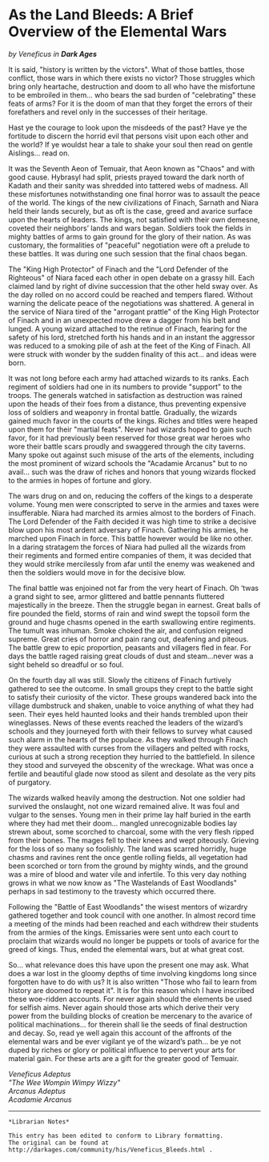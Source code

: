 # As the Land Bleeds: A Brief Overview of the Elemental Wars 

_by Veneficus in_ ___Dark Ages___

It is said, "history is written by the victors". What of those battles, those conflict, those wars in which there exists no victor? Those struggles which bring only heartache, destruction and doom to all who have the misfortune to be embroiled in them... who bears the sad burden of "celebrating" these feats of arms? For it is the doom of man that they forget the errors of their forefathers and revel only in the successes of their heritage.

Hast ye the courage to look upon the misdeeds of the past? Have ye the fortitude to discern the horrid evil that persons visit upon each other and the world? If ye wouldst hear a tale to shake your soul then read on gentle Aislings... read on.

It was the Seventh Aeon of Temuair, that Aeon known as "Chaos" and with good cause. Hybrasyl had split, priests prayed toward the dark north of Kadath and their sanity was shredded into tattered webs of madness. All these misfortunes notwithstanding one final horror was to assault the peace of the world. The kings of the new civilizations of Finach, Sarnath and Niara held their lands securely, but as oft is the case, greed and avarice surface upon the hearts of leaders. The kings, not satisfied with their own demesne, coveted their neighbors’ lands and wars began. Soldiers took the fields in mighty battles of arms to gain ground for the glory of their nation. As was customary, the formalities of "peaceful" negotiation were oft a prelude to these battles. It was during one such session that the final chaos began.

The "King High Protector" of Finach and the "Lord Defender of the Righteous" of Niara faced each other in open debate on a grassy hill. Each claimed land by right of divine succession that the other held sway over. As the day rolled on no accord could be reached and tempers flared. Without warning the delicate peace of the negotiations was shattered. A general in the service of Niara tired of the "arrogant prattle" of the King High Protector of Finach and in an unexpected move drew a dagger from his belt and lunged. A young wizard attached to the retinue of Finach, fearing for the safety of his lord, stretched forth his hands and in an instant the aggressor was reduced to a smoking pile of ash at the feet of the King of Finach. All were struck with wonder by the sudden finality of this act... and ideas were born.

It was not long before each army had attached wizards to its ranks. Each regiment of soldiers had one in its numbers to provide "support" to the troops. The generals watched in satisfaction as destruction was rained upon the heads of their foes from a distance, thus preventing expensive loss of soldiers and weaponry in frontal battle. Gradually, the wizards gained much favor in the courts of the kings. Riches and titles were heaped upon them for their "martial feats". Never had wizards hoped to gain such favor, for it had previously been reserved for those great war heroes who wore their battle scars proudly and swaggered through the city taverns. Many spoke out against such misuse of the arts of the elements, including the most prominent of wizard schools the "Acadamie Arcanus" but to no avail... such was the draw of riches and honors that young wizards flocked to the armies in hopes of fortune and glory.

The wars drug on and on, reducing the coffers of the kings to a desperate volume. Young men were conscripted to serve in the armies and taxes were insufferable. Niara had marched its armies almost to the borders of Finach. The Lord Defender of the Faith decided it was high time to strike a decisive blow upon his most ardent adversary of Finach. Gathering his armies, he marched upon Finach in force. This battle however would be like no other. In a daring stratagem the forces of Niara had pulled all the wizards from their regiments and formed entire companies of them, it was decided that they would strike mercilessly from afar until the enemy was weakened and then the soldiers would move in for the decisive blow.

The final battle was enjoined not far from the very heart of Finach. Oh ‘twas a grand sight to see, armor glittered and battle pennants fluttered majestically in the breeze. Then the struggle began in earnest. Great balls of fire pounded the field, storms of rain and wind swept the topsoil form the ground and huge chasms opened in the earth swallowing entire regiments. The tumult was inhuman. Smoke choked the air, and confusion reigned supreme. Great cries of horror and pain rang out, deafening and piteous. The battle grew to epic proportion, peasants and villagers fled in fear. For days the battle raged raising great clouds of dust and steam...never was a sight beheld so dreadful or so foul.

On the fourth day all was still. Slowly the citizens of Finach furtively gathered to see the outcome. In small groups they crept to the battle sight to satisfy their curiosity of the victor. These groups wandered back into the village dumbstruck and shaken, unable to voice anything of what they had seen. Their eyes held haunted looks and their hands trembled upon their wineglasses. News of these events reached the leaders of the wizard’s schools and they journeyed forth with their fellows to survey what caused such alarm in the hearts of the populace. As they walked through Finach they were assaulted with curses from the villagers and pelted with rocks, curious at such a strong reception they hurried to the battlefield. In silence they stood and surveyed the obscenity of the wreckage. What was once a fertile and beautiful glade now stood as silent and desolate as the very pits of purgatory. 

The wizards walked heavily among the destruction. Not one soldier had survived the onslaught, not one wizard remained alive. It was foul and vulgar to the senses. Young men in their prime lay half buried in the earth where they had met their doom... mangled unrecognizable bodies lay strewn about, some scorched to charcoal, some with the very flesh ripped from their bones. The mages fell to their knees and wept piteously. Grieving for the loss of so many so foolishly. The land was scarred horridly, huge chasms and ravines rent the once gentle rolling fields, all vegetation had been scorched or torn from the ground by mighty winds, and the ground was a mire of blood and water vile and infertile. To this very day nothing grows in what we now know as "The Wastelands of East Woodlands" perhaps in sad testimony to the travesty which occurred there.

Following the "Battle of East Woodlands" the wisest mentors of wizardry gathered together and took council with one another. In almost record time a meeting of the minds had been reached and each withdrew their students from the armies of the kings. Emissaries were sent unto each court to proclaim that wizards would no longer be puppets or tools of avarice for the greed of kings. Thus, ended the elemental wars, but at what great cost.

So... what relevance does this have upon the present one may ask. What does a war lost in the gloomy depths of time involving kingdoms long since forgotten have to do with us? It is also written "Those who fail to learn from history are doomed to repeat it". It is for this reason which I have inscribed these woe-ridden accounts. For never again should the elements be used for selfish aims. Never again should those arts which derive their very power from the building blocks of creation be mercenary to the avarice of political machinations... for therein shall lie the seeds of final destruction and decay. So, read ye well again this account of the affronts of the elemental wars and be ever vigilant ye of the wizard’s path... be ye not duped by riches or glory or political influence to pervert your arts for material gain. For these arts are a gift for the greater good of Temuair.

_Veneficus Adeptus_  
_"The Wee Wompin Wimpy Wizzy"_  
_Arcanus Adeptus_  
_Acadamie Arcanus_  

***

```
*Librarian Notes*

This entry has been edited to conform to Library formatting.
The original can be found at http://darkages.com/community/his/Veneficus_Bleeds.html .
```
